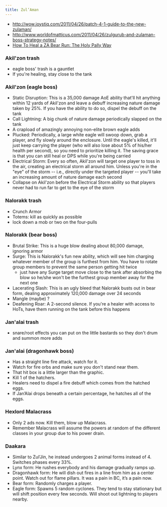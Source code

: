 ```yaml
---
title: Zul’Aman
---
```


* http://wow.joystiq.com/2011/04/26/patch-4-1-guide-to-the-new-zulaman/
* http://www.worldofmatticus.com/2011/04/26/zulgurub-and-zulaman-boss-strategy-notes/
* [How To Heal a ZA Bear Run: The Holy Pally Way](http://wordofglory.net/?p=240)

### Akil'zon trash
  * eagle boss' trash is a gauntlet
  * If you're healing, stay close to the tank

### Akil'zon (eagle boss)
  * Static Disruption: This is a 35,000 damage AoE ability that'll hit anything within 12 yards of Akil'zon and leave a debuff increasing nature damage taken by 25%. If you have the ability to do so, dispel the debuff on the tank
  * Call Lightning: A big chunk of nature damage periodically slapped on the tank
  * A crapload of amazingly annoying non-elite brown eagle adds
  * Plucked: Periodically, a large white eagle will swoop down, grab a player, and fly slowly around the enclosure. Until the eagle's killed, it'll just keep carrying the player (who will also lose about 5% of his/her health per second), so you need to prioritize killing it. The saving grace is that you can still heal or DPS while you're being carried
  * Electrical Storm: Every so often, Akil'zon will target one player to toss in the air, creating an electrical storm all around him. Unless you're in the "eye" of the storm -- i.e., directly under the targeted player -- you'll take an increasing amount of nature damage each second
  * Collapse on Akil'zon before the Electrical Storm ability so that players never had to run far to get to the eye of the storm

### Nalorakk trash
  * Crunch Armor
  * Totems: kill as quickly as possible
  * lock down a mob or two on the four-pulls

### Nalorakk (bear boss)
  * Brutal Strike: This is a huge blow dealing about 80,000 damage, ignoring armor
  * Surge: This is Nalorakk's fun new ability, which will see him charging whatever member of the group is furthest from him. You have to rotate group members to prevent the same person getting hit twice
    * just have any Surge target move close to the tank after absorbing the blow so he/she won't be the furthest group member away for the next one
  * Lacerating Slash: This is an ugly bleed that Nalorakk busts out in bear form, dealing approximately 120,000 damage over 24 seconds
  * Mangle (maybe) ?
  * Deafening Roar: A 2-second silence. If you're a healer with access to HoTs, have them running on the tank before this happens

### Jan'alai trash
  * snare/root effects you can put on the little bastards so they don't drum and summon more adds

### Jan'alai (dragonhawk boss)
  * Has a straight line fire attack, watch for it.
  * Watch for fire orbs and make sure you don't stand near them. 
  * That hit box is a little larger than the graphic. 
  * Kill 1 of the hatchers. 
  * Healers need to dispel a fire debuff which comes from the hatched eggs. 
  * If Jan’Alai drops beneath a certain percentage, he hatches all of the eggs.

### Hexlord Malacrass
  * Only 2 ads now. Kill them, blow up Malacrass. 
  * Remember Malacrass will assume the powers at random of the different classes in your group due to his power drain.

### Daakara
  * Similar to Zul’Jin, he instead undergoes 2 animal forms instead of 4. Switches phases every 33%.
  * Lynx form: He rushes everybody and his damage gradually ramps up.
  * Dragonhawk form: He will dish out fires in a line from him as a center point. Watch out for flame pillars. It was a pain in BC, it’s a pain now.
  * Bear form: Randomly charges a player.
  * Eagle form: Spawns 5 random cyclones. They tend to stay stationary but will shift position every few seconds. Will shoot out lightning to players nearby.
